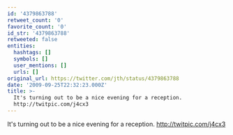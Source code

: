 ```yaml
---
id: '4379863788'
retweet_count: '0'
favorite_count: '0'
id_str: '4379863788'
retweeted: false
entities:
  hashtags: []
  symbols: []
  user_mentions: []
  urls: []
original_url: https://twitter.com/jth/status/4379863788
date: '2009-09-25T22:32:23.000Z'
title: >-
  It's turning out to be a nice evening for a reception. 
  http://twitpic.com/j4cx3
---
```


It's turning out to be a nice evening for a reception.  http://twitpic.com/j4cx3